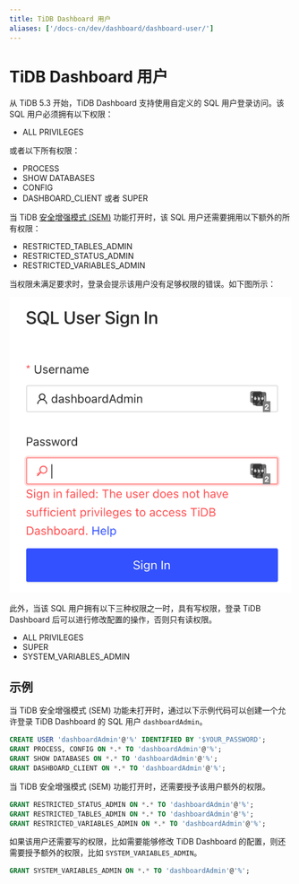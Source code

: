 ```yaml
---
title: TiDB Dashboard 用户
aliases: ['/docs-cn/dev/dashboard/dashboard-user/']
---
```


# TiDB Dashboard 用户

从 TiDB 5.3 开始，TiDB Dashboard 支持使用自定义的 SQL 用户登录访问。该 SQL 用户必须拥有以下权限：

- ALL PRIVILEGES

或者以下所有权限：

- PROCESS
- SHOW DATABASES
- CONFIG
- DASHBOARD_CLIENT 或者 SUPER

当 TiDB [安全增强模式 (SEM)](/system-variables.md#tidb_enable_enhanced_security) 功能打开时，该 SQL 用户还需要拥用以下额外的所有权限：

- RESTRICTED_TABLES_ADMIN
- RESTRICTED_STATUS_ADMIN
- RESTRICTED_VARIABLES_ADMIN

当权限未满足要求时，登录会提示该用户没有足够权限的错误。如下图所示：

![](/media/dashboard/dashboard-user-insufficient-privileges.png)

此外，当该 SQL 用户拥有以下三种权限之一时，具有写权限，登录 TiDB Dashboard 后可以进行修改配置的操作，否则只有读权限。

- ALL PRIVILEGES
- SUPER
- SYSTEM_VARIABLES_ADMIN

## 示例

当 TiDB 安全增强模式 (SEM) 功能未打开时，通过以下示例代码可以创建一个允许登录 TiDB Dashboard 的 SQL 用户 `dashboardAdmin`。

```sql
CREATE USER 'dashboardAdmin'@'%' IDENTIFIED BY '$YOUR_PASSWORD';
GRANT PROCESS, CONFIG ON *.* TO 'dashboardAdmin'@'%';
GRANT SHOW DATABASES ON *.* TO 'dashboardAdmin'@'%';
GRANT DASHBOARD_CLIENT ON *.* TO 'dashboardAdmin'@'%';
```

当 TiDB 安全增强模式 (SEM) 功能打开时，还需要授予该用户额外的权限。

```sql
GRANT RESTRICTED_STATUS_ADMIN ON *.* TO 'dashboardAdmin'@'%';
GRANT RESTRICTED_TABLES_ADMIN ON *.* TO 'dashboardAdmin'@'%';
GRANT RESTRICTED_VARIABLES_ADMIN ON *.* TO 'dashboardAdmin'@'%';
```

如果该用户还需要写的权限，比如需要能够修改 TiDB Dashboard 的配置，则还需要授予额外的权限，比如 `SYSTEM_VARIABLES_ADMIN`。

```sql
GRANT SYSTEM_VARIABLES_ADMIN ON *.* TO 'dashboardAdmin'@'%';
```
